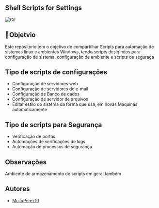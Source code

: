 
## Shell Scripts for Settings

![Gif](https://c.tenor.com/Asg85aDTiIEAAAAM/ok-heres-the-script-south-park.gif)

## 🎯Objetvio
Este repositorio tem o objetivo de compartilhar Scripts para automação de sistemas linux
e ambientes Windows, tendo scripts desigindos para configuração de sistema, configuração de ambiente e scripts de seguraça

## Tipo de scripts de configurações

- Configuração de servidores web
- Configuração de servidores de e-mail
- Configuração de Banco de dados
- Configuração de servidor de arquivos
- Editar estilo do sistema da forma que usa, em novas Máquinas automaticamente

## Tipo de scripts para Segurança

- Verificação de portas
- Automações de verificações de logs
- Automação de processos de segurança

## Observações
Ambiente de armazenamento de scripts em geral também

## Autores

- [MuiloPerez10](https://github.com/MuriloPerez10)

